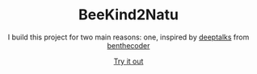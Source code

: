 <div align="center">

# BeeKind2Natu

I build this project  for two main reasons: one, inspired by [deeptalks](https://github.com/benthecoder/deeptalks/blob/main/README.md) from [benthecoder](https://github.com/benthecoder)

[Try it out](http://deeptalks.vercel.app) 

</div>


